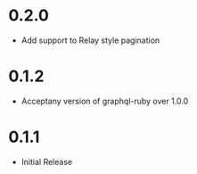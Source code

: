 # 0.2.0
- Add support to Relay style pagination

# 0.1.2
- Acceptany version of graphql-ruby over 1.0.0

# 0.1.1
- Initial Release
